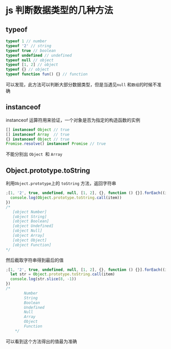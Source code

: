 # js 判断数据类型的几种方法

## typeof

```javascript
typeof 1 // number
typeof '2' // string
typeof true // boolean
typeof undefined // undefined
typeof null // object
typeof [1, 2] // object
typeof {} // object
typeof function fun() {} // function
```

可以发现，此方法可以判断大部分数据类型，但是当遇见`null` 和`数组`的时候不准确

## instanceof

instanceof 运算符用来验证，一个对象是否为指定的构造函数的实例

```javascript
[] instanceof Object // true
[] instanceof Array  // true
{} instanceof Object // true
Promise.resolve() instanceof Promise // true
```

不能分别出 `Object `和 `Array`

## Object.prototype.toString

利用`Object.prototype`上的 `toString` 方法，返回字符串

```javascript
;[1, '2', true, undefined, null, [1, 2], {}, function () {}].forEach((item) => {
  console.log(Object.prototype.toString.call(item))
})
/*
   [object Number]
   [object String]
   [object Boolean]
   [object Undefined]
   [object Null]
   [object Array]
   [object Object]
   [object Function]
*/
```

然后截取字符串得到最后的值

```javascript
;[1, '2', true, undefined, null, [1, 2], {}, function () {}].forEach((item) => {
  let str = Object.prototype.toString.call(item)
  console.log(str.slice(8, -1))
})
/*
        Number
        String
        Boolean
        Undefined
        Null
        Array
        Object
        Function
    */
```

可以看到这个方法得出的值最为准确
